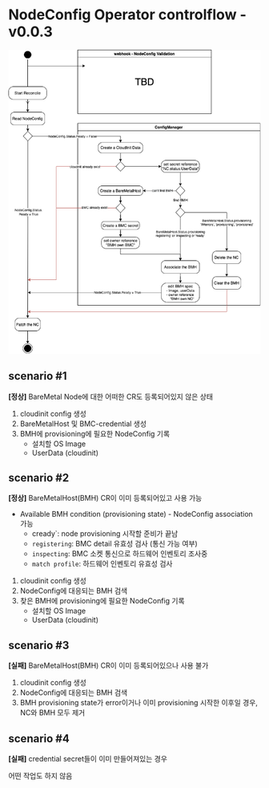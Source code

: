# NodeConfig Operator controlflow - v0.0.3
![NodeConfig Operator Activity Diagram](activity_diagram.png)

## scenario #1 
**[정상]** BareMetal Node에 대한 어떠한 CR도 등록되어있지 않은 상태 

1. cloudinit config 생성
2. BareMetalHost 및 BMC-credential 생성
3. BMH에 provisioning에 필요한 NodeConfig 기록
    - 설치할 OS Image
    - UserData (cloudinit)

## scenario #2 
**[정상]** BareMetalHost(BMH) CR이 이미 등록되어있고 사용 가능
* Available BMH condition (provisioning state) - NodeConfig association 가능
  * cready`: node provisioning 시작할 준비가 끝남
  * `registering`: BMC detail 유효성 검사 (통신 가능 여부)
  * `inspecting`: BMC 소켓 통신으로 하드웨어 인벤토리 조사중
  * `match profile`: 하드웨어 인벤토리 유효성 검사

1. cloudinit config 생성
2. NodeConfig에 대응되는 BMH 검색
3. 찾은 BMH에 provisioning에 필요한 NodeConfig 기록
    - 설치할 OS Image
    - UserData (cloudinit)


## scenario #3 
**[실패]** BareMetalHost(BMH) CR이 이미 등록되어있으나 사용 불가

1. cloudinit config 생성
2. NodeConfig에 대응되는 BMH 검색
3. BMH provisioning state가 error이거나 이미 provisioning 시작한 이후일 경우, NC와 BMH 모두 제거

## scenario #4
**[실패]** credential secret들이 이미 만들어져있는 경우

  어떤 작업도 하지 않음
